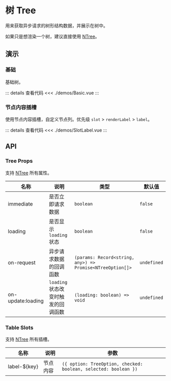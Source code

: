 # 树 Tree

用来获取异步请求的树形结构数据，并展示在树中。

如果只是想渲染一个树，建议直接使用 [NTree](https://www.naiveui.com/zh-CN/light/components/tree)。

## 演示

### 基础

基础树。

<TreeBasic />

::: details 查看代码
<<< ./demos/Basic.vue
:::

### 节点内容插槽

使用节点内容插槽，自定义节点列。优先级 `slot` > `renderLabel` > `label`。

<TreeSlotLabel />

::: details 查看代码
<<< ./demos/SlotLabel.vue
:::

## API

### Tree Props

支持 [NTree](https://www.naiveui.com/zh-CN/light/components/tree#Tree-Props) 所有属性。

| 名称              | 说明                               | 类型                                                      | 默认值      |
| ----------------- | ---------------------------------- | --------------------------------------------------------- | ----------- |
| immediate         | 是否立即请求数据                   | `boolean`                                                 | `false`     |
| loading           | 是否显示 `loading` 状态            | `boolean`                                                 | `false`     |
| on-request        | 异步请求数据的回调函数             | `(params: Record<string, any>) => Promise<NTreeOption[]>` | `undefined` |
| on-update:loading | `loading` 状态改变时触发的回调函数 | `(loading: boolean) => void`                              | `undefined` |

### Table Slots

支持 [NTree](https://www.naiveui.com/zh-CN/light/components/tree#Tree-Slots) 所有插槽。

| 名称           | 说明     | 参数                                                            |
| -------------- | -------- | --------------------------------------------------------------- |
| label-$\{key\} | 节点内容 | `({ option: TreeOption, checked: boolean, selected: boolean })` |
